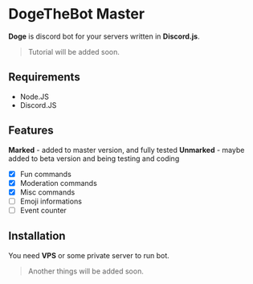 # DogeTheBot Master
**Doge** is discord bot for your servers written in **Discord.js**.
> Tutorial will be added soon.

## Requirements
- Node.JS
- Discord.JS

## Features
**Marked** - added to master version, and fully tested
**Unmarked** - maybe added to beta version and being testing and coding
- [x] Fun commands
- [x] Moderation commands
- [x] Misc commands
- [ ] Emoji informations
- [ ] Event counter

## Installation
You need **VPS** or some private server to run bot.
> Another things will be added soon.
